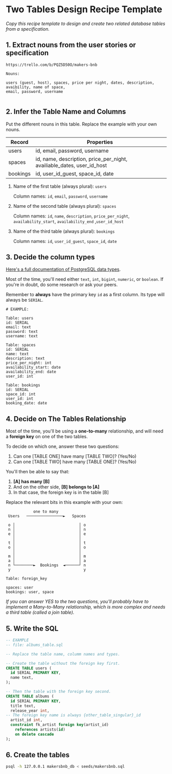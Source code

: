 # Two Tables Design Recipe Template

_Copy this recipe template to design and create two related database tables from a specification._

## 1. Extract nouns from the user stories or specification

```
https://trello.com/b/PQZ5D50O/makers-bnb
```

```
Nouns:

users (guest, host), spaces, price per night, dates, description, avaibility, name of space, 
email, password, username


```

## 2. Infer the Table Name and Columns

Put the different nouns in this table. Replace the example with your own nouns.

| Record                | Properties          |
| --------------------- | ------------------  |
| users                  | id, email, password, username
| spaces                 | id, name, description, price_per_night, availiable_dates, user_id_host
| bookings               | id, user_id_guest, space_id, date

1. Name of the first table (always plural): `users` 

    Column names: `id`, `email`, `password`, `username`

2. Name of the second table (always plural): `spaces` 

    Column names: `id`, `name`, `description`, `price_per_night`, 
                  `availability_start`, `availability_end` ,`user_id_host`

2. Name of the third table (always plural): `bookings` 

    Column names: `id`, `user_id_guest`, `space_id`, `date`

## 3. Decide the column types

[Here's a full documentation of PostgreSQL data types](https://www.postgresql.org/docs/current/datatype.html).

Most of the time, you'll need either `text`, `int`, `bigint`, `numeric`, or `boolean`. If you're in doubt, do some research or ask your peers.

Remember to **always** have the primary key `id` as a first column. Its type will always be `SERIAL`.

```
# EXAMPLE:

Table: users
id: SERIAL
email: text
password: text
username: text

Table: spaces
id: SERIAL
name: text
description: text
price_per_night: int
availability_start: date
availability_end: date
user_id: int

Table: bookings
id: SERIAL
space_id: int
user_id: int
booking_date: date
```

## 4. Decide on The Tables Relationship

Most of the time, you'll be using a **one-to-many** relationship, and will need a **foreign key** on one of the two tables.

To decide on which one, answer these two questions:

1. Can one [TABLE ONE] have many [TABLE TWO]? (Yes/No)
2. Can one [TABLE TWO] have many [TABLE ONE]? (Yes/No)

You'll then be able to say that:

1. **[A] has many [B]**
2. And on the other side, **[B] belongs to [A]**
3. In that case, the foreign key is in the table [B]

Replace the relevant bits in this example with your own:

```
            one to many              
 Users   ────────────────►   Spaces  

 o │                            │ o  
 n │                            │ n  
 e │                            │ e  
   │                            │    
 t │                            │ t  
 o │                            │ o  
   │                            │    
 m │                            │ m  
 a │                            │ a  
 n └────────►  Bookings  ◄──────┘ n  
 y                                y  

Table: foreign_key 

spaces: user
bookings: user, space
```

*If you can answer YES to the two questions, you'll probably have to implement a Many-to-Many relationship, which is more complex and needs a third table (called a join table).*

## 5. Write the SQL

```sql
-- EXAMPLE
-- file: albums_table.sql

-- Replace the table name, columm names and types.

-- Create the table without the foreign key first.
CREATE TABLE users (
  id SERIAL PRIMARY KEY,
  name text,
);

-- Then the table with the foreign key second.
CREATE TABLE albums (
  id SERIAL PRIMARY KEY,
  title text,
  release_year int,
-- The foreign key name is always {other_table_singular}_id
  artist_id int,
  constraint fk_artist foreign key(artist_id)
    references artists(id)
    on delete cascade
);

```

## 6. Create the tables

```bash
psql -h 127.0.0.1 makersbnb_db < seeds/makersbnb.sql
```